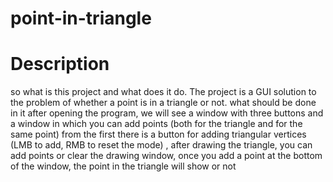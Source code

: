 # point-in-triangle
# Description 
so what is this project and what does it do.
The project is a GUI solution to the problem of whether a point is in a triangle or not.
what should be done in it after opening the program, we will see a window with three buttons and a window in which you can add points (both for the triangle and for the same point) from the first there is a button for adding triangular vertices (LMB to add, RMB to reset the mode) , after drawing the triangle, you can add points or clear the drawing window, once you add a point at the bottom of the window, the point in the triangle will show or not
